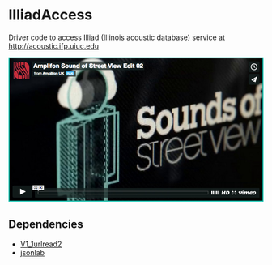 IlliadAccess
============

Driver code to access Illiad (Illinois acoustic database) service at http://acoustic.ifp.uiuc.edu

[![ScreenShot](https://raw.githubusercontent.com/Amplifon/Sounds-of-Street-View-Framework/master/src/img/vimeo-img.jpg)](https://vimeo.com/101599212)

## Dependencies

- [V1_1urlread2](http://undocumentedmatlab.com/blog/expanding-urlreads-capabilities)
- [jsonlab](http://www.mathworks.com/matlabcentral/fileexchange/33381-jsonlab--a-toolbox-to-encode-decode-json-files-in-matlab-octave)
